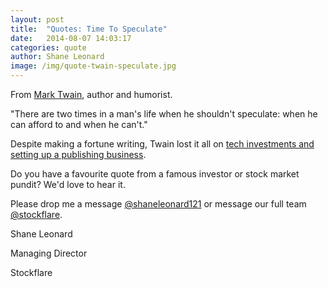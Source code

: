 ```yaml
---
layout: post
title:  "Quotes: Time To Speculate"
date:   2014-08-07 14:03:17
categories: quote
author: Shane Leonard
image: /img/quote-twain-speculate.jpg
---
```


From [Mark Twain](http://en.wikipedia.org/wiki/Mark_Twain), author and humorist.

"There are two times in a man's life when he shouldn't speculate: when he can afford to and when he can't."

Despite making a fortune writing, Twain lost it all on [tech investments and setting up a publishing business](http://en.wikipedia.org/wiki/Mark_Twain#Financial_troubles). 

Do you have a favourite quote from a famous investor or stock market pundit? We'd love to hear it.

Please drop me a message [@shaneleonard121](https://twitter.com/shaneleonard121) or message our full team [@stockflare](https://twitter.com/stockflare).

Shane Leonard

Managing Director

Stockflare